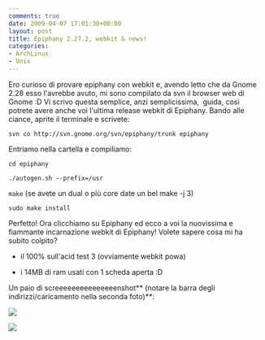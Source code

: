 ```yaml
---
comments: true
date: 2009-04-07 17:01:30+00:00
layout: post
title: Epiphany 2.27.2, webkit & news!
categories:
- ArchLinux
- Unix
---
```


Ero curioso di provare epiphany con webkit e, avendo letto che da Gnome 2.28 esso l'avrebbe avuto, mi sono compilato da svn il browser web di Gnome :D
Vi scrivo questa semplice, anzi semplicissima,  guida, così potrete avere anche voi l'ultima release webkit di Epiphany.
Bando alle ciance, aprite il terminale e scrivete:

`svn co http://svn.gnome.org/svn/epiphany/trunk epiphany`

Entriamo nella cartella e compiliamo:

`cd epiphany`

`./autogen.sh --prefix=/usr`

`make` (se avete un dual o più core date un bel make -j 3)

`sudo make install`

Perfetto!
Ora clicchiamo su Epiphany ed ecco a voi la nuovissima e fiammante incarnazione webkit di Epiphany!
Volete sapere cosa mi ha subito colpito?



	
  * il 100% sull'acid test 3 (ovviamente webkit powa)

	
  * i 14MB di ram usati con 1 scheda aperta :D


Un paio di screeeeeeeeeeeeeeenshot** (notare la barra degli indirizzi/caricamento nella seconda foto)**:


[![](http://www.allfreeportal.com/imghost/thumbs/565590epiweb.png)](http://www.allfreeportal.com/imghost/viewer.php?id=565590epiweb.png)




[![](http://www.allfreeportal.com/imghost/thumbs/679361caricamento.png)](http://www.allfreeportal.com/imghost/viewer.php?id=679361caricamento.png)

